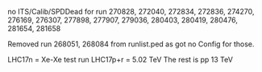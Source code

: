 no ITS/Calib/SPDDead for run 270828, 272040, 272834, 272836, 274270, 276169, 276307, 277898, 277907, 279036, 280403,
280419, 280476, 281654, 281658

Removed run 268051, 268084 from runlist.ped as got no Config for those.

LHC17n = Xe-Xe test run
LHC17p+r = 5.02 TeV
The rest is pp 13 TeV
